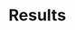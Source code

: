 # Results
<!-- PRISMA items 16-22: Study selection, Characteristics, RoB, Individual results, Syntheses, Bias, Certainty -->

